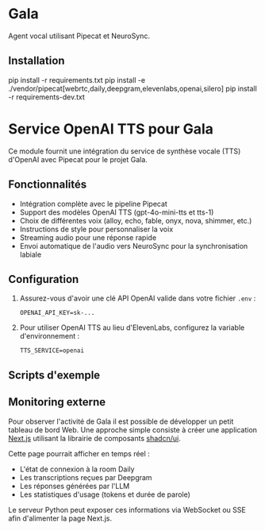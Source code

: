 # Gala

Agent vocal utilisant Pipecat et NeuroSync.

## Installation

pip install -r requirements.txt
pip install -e ./vendor/pipecat[webrtc,daily,deepgram,elevenlabs,openai,silero]
pip install -r requirements-dev.txt

# Service OpenAI TTS pour Gala

Ce module fournit une intégration du service de synthèse vocale (TTS) d'OpenAI avec Pipecat pour le projet Gala.

## Fonctionnalités

- Intégration complète avec le pipeline Pipecat
- Support des modèles OpenAI TTS (gpt-4o-mini-tts et tts-1)
- Choix de différentes voix (alloy, echo, fable, onyx, nova, shimmer, etc.)
- Instructions de style pour personnaliser la voix
- Streaming audio pour une réponse rapide
- Envoi automatique de l'audio vers NeuroSync pour la synchronisation labiale

## Configuration

1. Assurez-vous d'avoir une clé API OpenAI valide dans votre fichier `.env` :
   ```
   OPENAI_API_KEY=sk-...
   ```

2. Pour utiliser OpenAI TTS au lieu d'ElevenLabs, configurez la variable d'environnement :
   ```
   TTS_SERVICE=openai
   ```



## Scripts d'exemple


## Monitoring externe

Pour observer l'activité de Gala il est possible de développer un petit tableau de bord Web.
Une approche simple consiste à créer une application [Next.js](https://nextjs.org/) utilisant la librairie de composants [shadcn/ui](https://ui.shadcn.com/).

Cette page pourrait afficher en temps réel :

- L'état de connexion à la room Daily
- Les transcriptions reçues par Deepgram
- Les réponses générées par l'LLM
- Les statistiques d'usage (tokens et durée de parole)

Le serveur Python peut exposer ces informations via WebSocket ou SSE afin d'alimenter la page Next.js.
